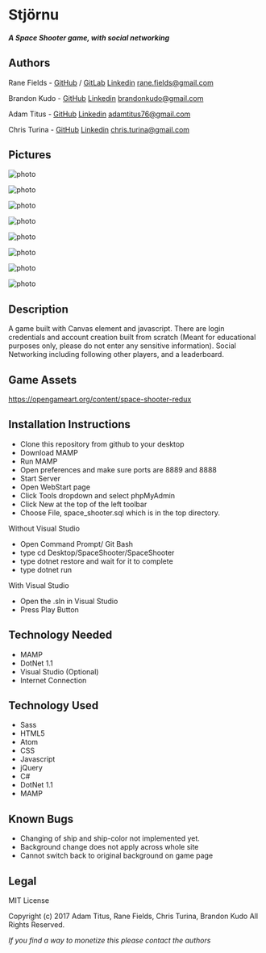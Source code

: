 # Stjörnu

#### _A Space Shooter game, with social networking_

## Authors

Rane Fields - [GitHub](https://github.com/LydianLights) / [GitLab](https://gitlab.com/LydianLights)
[Linkedin](https://www.linkedin.com/in/rane-fields/)
rane.fields@gmail.com

Brandon Kudo - [GitHub](https://github.com/brandonkudo)
[Linkedin](https://www.linkedin.com/in/brandonkudo/)
brandonkudo@gmail.com

Adam Titus - [GitHub](https://github.com/TheBigTaco)
[Linkedin](https://www.linkedin.com/in/adam-titus/)
adamtitus76@gmail.com

Chris Turina - [GitHub](https://github.com/chris-turina)
[Linkedin](https://www.linkedin.com/in/chris-turina/)
chris.turina@gmail.com

## Pictures

![photo](/SpaceShooter/wwwroot/img/shot10.png)

![photo](/SpaceShooter/wwwroot/img/shot5.png)

![photo](/SpaceShooter/wwwroot/img/shot6.png)

![photo](/SpaceShooter/wwwroot/img/shot1.png)

![photo](/SpaceShooter/wwwroot/img/shot2.png)

![photo](/SpaceShooter/wwwroot/img/shot3.png)

![photo](/SpaceShooter/wwwroot/img/shot7.png)

![photo](/SpaceShooter/wwwroot/img/shot8.png)

## Description
A game built with Canvas element and javascript. There are login credentials and account creation built from scratch (Meant for educational purposes only, please do not enter any sensitive information). Social Networking including following other players, and a leaderboard.

## Game Assets

https://opengameart.org/content/space-shooter-redux

## Installation Instructions
* Clone this repository from github to your desktop
* Download MAMP
* Run MAMP
* Open preferences and make sure ports are 8889 and 8888
* Start Server
* Open WebStart page
* Click Tools dropdown and select phpMyAdmin
* Click New at the top of the left toolbar
* Choose File, space_shooter.sql which is in the top directory.

Without Visual Studio
* Open Command Prompt/ Git Bash
* type cd Desktop/SpaceShooter/SpaceShooter
* type dotnet restore and wait for it to complete
* type dotnet run

With Visual Studio
* Open the .sln in Visual Studio
* Press Play Button

## Technology Needed
* MAMP
* DotNet 1.1
* Visual Studio (Optional)
* Internet Connection

## Technology Used
* Sass
* HTML5
* Atom
* CSS
* Javascript
* jQuery
* C#
* DotNet 1.1
* MAMP

## Known Bugs

* Changing of ship and ship-color not implemented yet.
* Background change does not apply across whole site
* Cannot switch back to original background on game page

## Legal

MIT License

Copyright (c) 2017 Adam Titus, Rane Fields, Chris Turina, Brandon Kudo All Rights Reserved.

_If you find a way to monetize this please contact the authors_
